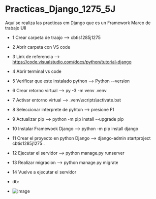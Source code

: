 # Practicas_Django_1275_5J
Aquí se realiza las practicas em Django que es un Framework Marco de trabajo UII
- 1 Crear carpeta de traajo --> cbtis1285j1275
- 2 Abrir carpeta con VS code
- 3 Link de referencia --> https://code.visualstudio.com/docs/python/tutorial-django
- 4 Abrir terminal vs code 
- 5 Verificar que este instalado python --> Python --version
- 6 Crear retorno virtual --> py -3 -m venv .venv
- 7 Activar entorno virtual --> .venv\scripts\activate.bat
- 8 Seleccionar interprete de pyhton --> presione F1
- 9 Actualizar pip --> python -m pip install --upgrade pip
- 10 Instalar Framewoek Django --> python -m pip install django
- 11 Crear el proyecto en python Django --> django-admin startproject cbtis1285j1275 .
- 12 Ejecutar el servidor --> python manage.py runserver
- 13 Realizar migracion --> python manage.py migrate
- 14 Vuelve a ejecutar el servidor


- db:
- ![image](https://github.com/user-attachments/assets/1072c08e-b52c-45c2-acf3-36e6076baf54)
